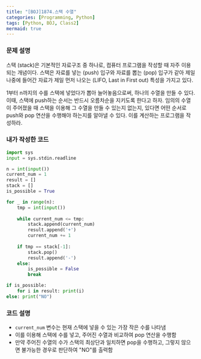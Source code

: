 ```yaml
---
title: "[BOJ]1874.스택 수열"
categories: [Programming, Python]
tags: [Python, BOJ, Class2]
mermaid: true
---
```

### 문제 설명  
스택 (stack)은 기본적인 자료구조 중 하나로, 컴퓨터 프로그램을 작성할 때 자주 이용되는 개념이다. 스택은 자료를 넣는 (push) 입구와 자료를 뽑는 (pop) 입구가 같아 제일 나중에 들어간 자료가 제일 먼저 나오는 (LIFO, Last in First out) 특성을 가지고 있다.  

1부터 n까지의 수를 스택에 넣었다가 뽑아 늘어놓음으로써, 하나의 수열을 만들 수 있다. 이때, 스택에 push하는 순서는 반드시 오름차순을 지키도록 한다고 하자. 임의의 수열이 주어졌을 때 스택을 이용해 그 수열을 만들 수 있는지 없는지, 있다면 어떤 순서로 push와 pop 연산을 수행해야 하는지를 알아낼 수 있다. 이를 계산하는 프로그램을 작성하라.  

### 내가 작성한 코드  
```python
import sys
input = sys.stdin.readline

n = int(input())
current_num = 1
result = []
stack = []
is_possible = True

for _ in range(n):
    tmp = int(input())
    
    while current_num <= tmp:
        stack.append(current_num)
        result.append('+')
        current_num += 1
    
    if tmp == stack[-1]:
        stack.pop()
        result.append('-')
    else:
        is_possible = False
        break

if is_possible:
    for i in result: print(i)
else: print("NO")
```

### 코드 설명  
- `current_num` 변수는 현재 스택에 넣을 수 있는 가장 작은 수를 나타냄  
- 이를 이용해 스택에 수를 넣고, 주어진 수열과 비교하여 pop 연산을 수행함  
- 만약 주어진 수열의 수가 스택의 최상단과 일치하면 pop을 수행하고, 그렇지 않으면 불가능한 경우로 판단하여 "NO"를 출력함  